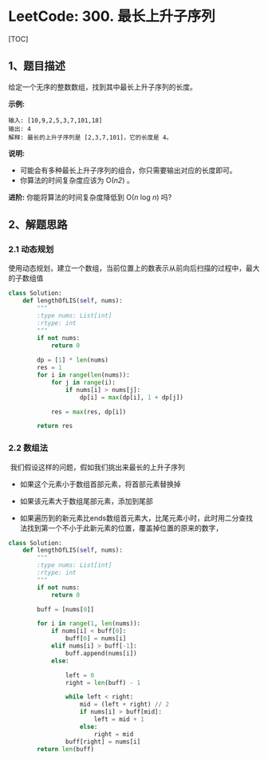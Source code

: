 # LeetCode: 300. 最长上升子序列

[TOC]

## 1、题目描述



给定一个无序的整数数组，找到其中最长上升子序列的长度。

**示例:**

```
输入: [10,9,2,5,3,7,101,18]
输出: 4 
解释: 最长的上升子序列是 [2,3,7,101]，它的长度是 4。
```

**说明:**

- 可能会有多种最长上升子序列的组合，你只需要输出对应的长度即可。
- 你算法的时间复杂度应该为 O(*n2*) 。

**进阶:** 你能将算法的时间复杂度降低到 O(*n* log *n*) 吗?



## 2、解题思路

### 2.1 动态规划

​	使用动态规划，建立一个数组，当前位置上的数表示从前向后扫描的过程中，最大的子数组值

```python
class Solution:
    def lengthOfLIS(self, nums):
        """
        :type nums: List[int]
        :rtype: int
        """
        if not nums:
            return 0
        
        dp = [1] * len(nums)
        res = 1
        for i in range(len(nums)):
            for j in range(i):
                if nums[i] > nums[j]:
                    dp[i] = max(dp[i], 1 + dp[j])

            res = max(res, dp[i])

        return res
```



### 2.2 数组法

​	我们假设这样的问题，假如我们挑出来最长的上升子序列

- 如果这个元素小于数组首部元素，将首部元素替换掉

- 如果该元素大于数组尾部元素，添加到尾部

- 如果遍历到的新元素比ends数组首元素大，比尾元素小时，此时用二分查找法找到第一个不小于此新元素的位置，覆盖掉位置的原来的数字，

```python
class Solution:
    def lengthOfLIS(self, nums):
        """
        :type nums: List[int]
        :rtype: int
        """
        if not nums:
            return 0

        buff = [nums[0]]

        for i in range(1, len(nums)):
            if nums[i] < buff[0]:
                buff[0] = nums[i]
            elif nums[i] > buff[-1]:
                buff.append(nums[i])
            else:

                left = 0
                right = len(buff) - 1

                while left < right:
                    mid = (left + right) // 2
                    if nums[i] > buff[mid]:
                        left = mid + 1
                    else:
                        right = mid
                buff[right] = nums[i]
        return len(buff)
```



​	
